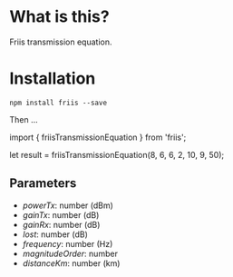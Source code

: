 # What is this?

Friis transmission equation.

# Installation

`npm install friis --save`

Then ...

import { friisTransmissionEquation } from 'friis';

let result = friisTransmissionEquation(8, 6, 6, 2, 10, 9, 50);

## Parameters

* *powerTx*: number (dBm)
* *gainTx*: number (dB)
* *gainRx*: number (dB)
* *lost*: number (dB)
* *frequency*: number (Hz)
* *magnitudeOrder*: number
* *distanceKm*: number (km)
